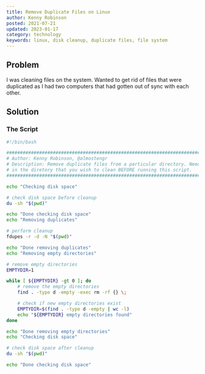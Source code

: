 ```yaml
---
title: Remove Duplicate Files on Linux
author: Kenny Robinson
posted: 2021-07-21
updated: 2023-01-17
category: technology
keywords: linux, disk cleanup, duplicate files, file system
---
```


## Problem

I was cleaning files on the system. Wanted to get rid of files that were duplicated as I had two computers
that had gotten out of sync with each other.

## Solution

### The Script

```sh
#!/bin/bash

###############################################################################
# Author: Kenny Robinson, @almostengr
# Description: Remove duplicate files from a particular directory. Need to be
# in the diretory that you wish to clean BEFORE running this script.
###############################################################################

echo "Checking disk space"

# check disk space before cleanup
du -sh "$(pwd)"

echo "Done checking disk space"
echo "Removing duplicates"

# perform cleanup
fdupes -r -d -N "$(pwd)"

echo "Done removing duplicates"
echo "Removing empty directories"

# remove empty directories
EMPTYDIR=1

while [ ${EMPTYDIR} -gt 0 ]; do
	# remove the empty directories
	find . -type d -empty -exec rm -rf {} \;

	# check if new empty directories exist
	EMPTYDIR=$(find . -type d -empty | wc -l)
	echo "${EMPTYDIR} empty directories found"
done

echo "Done removing empty directories"
echo "Checking disk space"

# check disk space after cleanup
du -sh "$(pwd)"

echo "Done checking disk space"
```